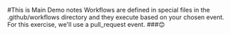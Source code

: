#This is Main Demo notes
Workflows are defined in special files in the .github/workflows directory and they execute based on your chosen event. For this exercise, we'll use a pull_request event.
###😊
